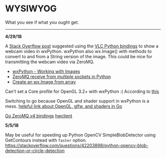 # WYSIWYOG

What you see if what you ought get.

---

**4/29/18**

A [Stack Overflow post](https://stackoverflow.com/questions/35009984/get-stream-from-webcam-with-opencv-and-wxpython) suggested using the [VLC Python bindings](https://wiki.videolan.org/Python_bindings) to show a webcam video in wxPython.
wxPython also wx.Image() with methods to convert to and from a String version of the image.
This could be nice for transmitting the webcam video via ZeroMQ.

* [wxPython - Working with Images](https://wiki.wxpython.org/WorkingWithImages)
* [ZeroMQ receive from multiple sockets in Python](http://zguide.zeromq.org/py:msreader)
* [Create an wx.Image from array](https://stackoverflow.com/questions/20033749/python-image-object-to-wxpython)

Can't set a Core profile for OpenGL 3.2+ with wxPython :(
According to [this](https://git.fmrib.ox.ac.uk/fsl/fslpy/blob/a38d81b13d428fefc77487d0072d4a2b58210edb/fsl/fslview/slicecanvas.py)

Switching to go because OpenGL and shader support in wxPython is a mess.
[helpful link about OpenGL, glfw, and shaders in Go](https://kylewbanks.com/blog/tutorial-opengl-with-golang-part-1-hello-opengl)

[Go ZeroMQ v4 bindings](https://github.com/pebbe/zmq4)
[hwclient](https://github.com/pebbe/zmq4/blob/master/examples/hwclient.go)

**5/5/18**

May be useful for speeding up Python OpenCV SimpleBlobDetector using GetContours instead with `faster` option. https://stackoverflow.com/questions/42203898/python-opencv-blob-detection-or-circle-detection
